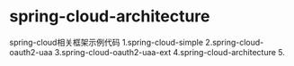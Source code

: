 ﻿# spring-cloud-architecture
spring-cloud相关框架示例代码
1.spring-cloud-simple
2.spring-cloud-oauth2-uaa
3.spring-cloud-oauth2-uaa-ext
4.spring-cloud-architecture
5.